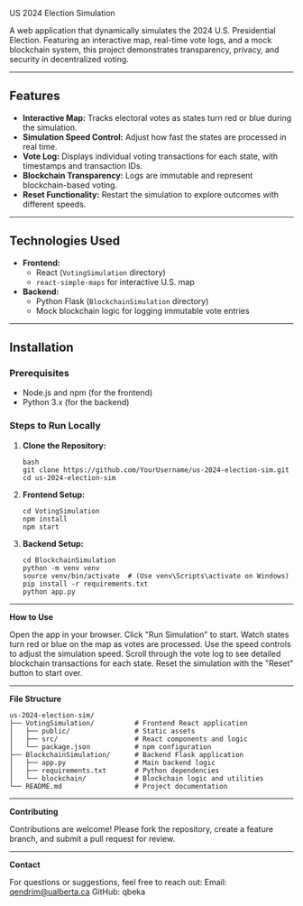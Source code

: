 US 2024 Election Simulation

A web application that dynamically simulates the 2024 U.S. Presidential Election. Featuring an interactive map, real-time vote logs, and a mock blockchain system, this project demonstrates transparency, privacy, and security in decentralized voting.

---

## Features
- **Interactive Map:** Tracks electoral votes as states turn red or blue during the simulation.
- **Simulation Speed Control:** Adjust how fast the states are processed in real time.
- **Vote Log:** Displays individual voting transactions for each state, with timestamps and transaction IDs.
- **Blockchain Transparency:** Logs are immutable and represent blockchain-based voting.
- **Reset Functionality:** Restart the simulation to explore outcomes with different speeds.

---

## Technologies Used
- **Frontend:**
  - React (`VotingSimulation` directory)
  - `react-simple-maps` for interactive U.S. map
- **Backend:**
  - Python Flask (`BlockchainSimulation` directory)
  - Mock blockchain logic for logging immutable vote entries

---

## Installation

### Prerequisites
- Node.js and npm (for the frontend)
- Python 3.x (for the backend)

### Steps to Run Locally
1. **Clone the Repository:**
   ```
   bash
   git clone https://github.com/YourUsername/us-2024-election-sim.git
   cd us-2024-election-sim
   ```

2. **Frontend Setup:**
   ```
   cd VotingSimulation
   npm install
   npm start
   ```
3. **Backend Setup:**
   ```
   cd BlockchainSimulation
   python -m venv venv
   source venv/bin/activate  # (Use venv\Scripts\activate on Windows)
   pip install -r requirements.txt
   python app.py
   ```
---

**How to Use**

Open the app in your browser.
Click "Run Simulation" to start.
Watch states turn red or blue on the map as votes are processed.
Use the speed controls to adjust the simulation speed.
Scroll through the vote log to see detailed blockchain transactions for each state.
Reset the simulation with the "Reset" button to start over.

---

**File Structure**
```
us-2024-election-sim/
├── VotingSimulation/          # Frontend React application
│   ├── public/                # Static assets
│   ├── src/                   # React components and logic
│   └── package.json           # npm configuration
├── BlockchainSimulation/      # Backend Flask application
│   ├── app.py                 # Main backend logic
│   ├── requirements.txt       # Python dependencies
│   └── blockchain/            # Blockchain logic and utilities
└── README.md                  # Project documentation
```

---

**Contributing**

Contributions are welcome! Please fork the repository, create a feature branch, and submit a pull request for review.

---

**Contact**

For questions or suggestions, feel free to reach out:
Email: qendrim@ualberta.ca
GitHub: qbeka
